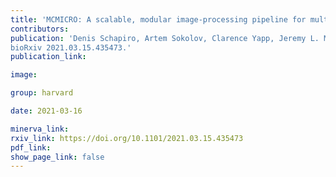 ```yaml
---
title: 'MCMICRO: A scalable, modular image-processing pipeline for multiplexed tissue imaging.'
contributors:
publication: 'Denis Schapiro, Artem Sokolov, Clarence Yapp, Jeremy L. Muhlich, Joshua Hess, Jia-Ren Lin, Yu-An Chen, Maulik K. Nariya, Gregory J. Baker, Juha Ruokonen, Zoltan Maliga, Connor A. Jacobson, Samouil L. Farhi, Domenic Abbondanza, Eliot T. McKinley, Courtney Betts, Aviv Regev, Robert J. Coffey, Lisa M. Coussens, Sandro Santagata, Peter K. Sorger
bioRxiv 2021.03.15.435473.'
publication_link:

image:

group: harvard

date: 2021-03-16

minerva_link:
rxiv_link: https://doi.org/10.1101/2021.03.15.435473
pdf_link:
show_page_link: false
---
```

